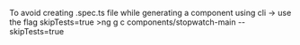 To avoid creating .spec.ts file while generating a component using cli -> use the flag skipTests=true
    >ng g c components/stopwatch-main --skipTests=true